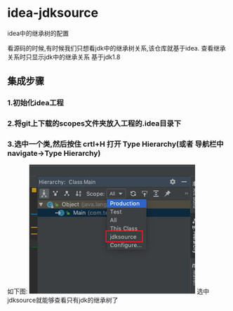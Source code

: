 # idea-jdksource
idea中的继承树的配置

看源码的时候,有时候我们只想看jdk中的继承树关系,该仓库就基于idea.
查看继承关系时只显示jdk中的继承关系
基于jdk1.8


## 集成步骤

### 1.初始化idea工程
### 2.将git上下载的scopes文件夹放入工程的.idea目录下
### 3.选中一个类,然后按住 crtl+H 打开 Type Hierarchy(或者 导航栏中  navigate->Type Hierarchy)
  如下图:
  ![image](https://raw.githubusercontent.com/Finux168/idea-jdksource/master/images/TypeHierarchy.png)
  选中jdksource就能够查看只有jdk的继承树了
